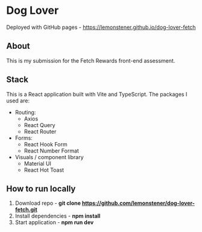 # Dog Lover
Deployed with GitHub pages - https://lemonstener.github.io/dog-lover-fetch

## About
This is my submission for the Fetch Rewards front-end assessment.

## Stack
This is a React application built with Vite and TypeScript. The packages I used are:
- Routing:
  - Axios
  - React Query
  - React Router
- Forms:
  - React Hook Form
  - React Number Format
- Visuals / component library
  - Material UI
  - React Hot Toast

## How to run locally
1. Download repo - **git clone https://github.com/lemonstener/dog-lover-fetch.git**
2. Install dependencies - **npm install**
3. Start application - **npm run dev**